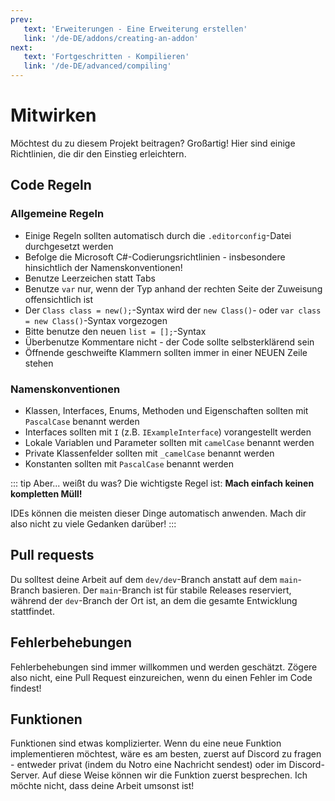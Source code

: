 ```yaml
---
prev:
   text: 'Erweiterungen - Eine Erweiterung erstellen'
   link: '/de-DE/addons/creating-an-addon'
next: 
   text: 'Fortgeschritten - Kompilieren'
   link: '/de-DE/advanced/compiling'
---
```



# Mitwirken

Möchtest du zu diesem Projekt beitragen? Großartig! Hier sind einige Richtlinien, die dir den Einstieg erleichtern.

## Code Regeln

### Allgemeine Regeln

- Einige Regeln sollten automatisch durch die `.editorconfig`-Datei durchgesetzt werden
- Befolge die Microsoft C#-Codierungsrichtlinien - insbesondere hinsichtlich der Namenskonventionen!
- Benutze Leerzeichen statt Tabs
- Benutze `var` nur, wenn der Typ anhand der rechten Seite der Zuweisung offensichtlich ist
- Der `Class class = new();`-Syntax wird der `new Class()`- oder `var class = new Class()`-Syntax vorgezogen
- Bitte benutze den neuen `list = [];`-Syntax
- Überbenutze Kommentare nicht - der Code sollte selbsterklärend sein
- Öffnende geschweifte Klammern sollten immer in einer NEUEN Zeile stehen

### Namenskonventionen

- Klassen, Interfaces, Enums, Methoden und Eigenschaften sollten mit `PascalCase` benannt werden
- Interfaces sollten mit `I` (z.B. `IExampleInterface`) vorangestellt werden
- Lokale Variablen und Parameter sollten mit `camelCase` benannt werden
- Private Klassenfelder sollten mit `_camelCase` benannt werden
- Konstanten sollten mit `PascalCase` benannt werden

::: tip
Aber... weißt du was? Die wichtigste Regel ist: **Mach einfach keinen kompletten Müll!**

IDEs können die meisten dieser Dinge automatisch anwenden. Mach dir also nicht zu viele Gedanken darüber!
:::

## Pull requests

Du solltest deine Arbeit auf dem `dev/dev`-Branch anstatt auf dem `main`-Branch basieren. Der `main`-Branch ist für stabile Releases reserviert, während der `dev`-Branch der Ort ist, an dem die gesamte Entwicklung stattfindet.

## Fehlerbehebungen

Fehlerbehebungen sind immer willkommen und werden geschätzt. Zögere also nicht, eine Pull Request einzureichen, wenn du einen Fehler im Code findest!

## Funktionen

Funktionen sind etwas komplizierter. Wenn du eine neue Funktion implementieren möchtest, wäre es am besten, zuerst auf Discord zu fragen - entweder privat (indem du Notro eine Nachricht sendest) oder im Discord-Server.
Auf diese Weise können wir die Funktion zuerst besprechen. Ich möchte nicht, dass deine Arbeit umsonst ist!
